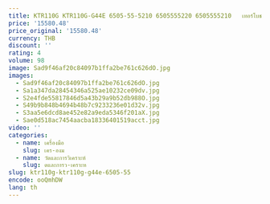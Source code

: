```yaml
---
title: KTR110G KTR110G-G44E 6505-55-5210 6505555220 6505555210   เทอร์โบชาร์จเจอร์สําหรับเครื่องยนต์ Komatsu
price: '15580.48'
price_original: '15580.48'
currency: THB
discount: ''
rating: 4
volume: 98
image: Sad9f46af20c84097b1ffa2be761c626dO.jpg
images:
  - Sad9f46af20c84097b1ffa2be761c626dO.jpg
  - Sa1a347da28454346a525ae10232ce09dv.jpg
  - S2e4fde55817846d5a43b29a9b52db988O.jpg
  - S49b9b848b4694b48b7c9233236e01d32v.jpg
  - S3aa5e6dcd8ae452e82a9eda5346f201aX.jpg
  - Sae0d518ac7454aacba18336401519acct.jpg
video: ''
categories:
  - name: เครื่องมือ
    slug: เคร-องม
  - name: วัดและการวิเคราะห์
    slug: ดและการว-เคราะห
slug: ktr110g-ktr110g-g44e-6505-55
encode: ooQmhDW
lang: th
---
```

  